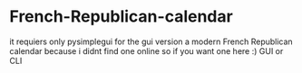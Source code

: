 # French-Republican-calendar
it requiers only pysimplegui for the gui version
a modern French Republican calendar because i didnt find one online so if you want one here :)
GUI or CLI

